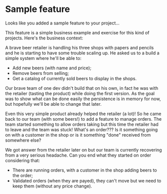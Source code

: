 # Sample feature

Looks like you added a sample feature to your project...

This feature is a simple business example and exercise for this kind of projects. Here's the business context:

A brave beer retailer is handling his three shops with papers and pencils and he is starting to have some trouble scaling up. He asked us to a build a simple system where he'll be able to:

- Add new beers (with name and price);
- Remove beers from selling;
- Get a catalog of currently sold beers to display in the shops.

Our brave team of one dev didn't build that on his own, in fact he was with the retailer (tasting the product) while doing the first version. As the goal was to show what can be done easily the persistence is in memory for now, but hopefully we'll be able to change that later.

Even this very simple product already helped the retailer (a lot)! So he came back to our team (with some beers!) to add a feature to manage orders. The team started something to allow orders taking but this time the retailer had to leave and the team was stuck! What's an order??? Is it something going on with a customer in the shop or is it something "done" received from somewhere else?

We got answer from the retailer later on but our team is currently recovering from a very serious headache. Can you end what they started on order considering that:

- There are running orders, with a customer in the shop adding beers to the order;
- Validated orders (when they are payed), they can't move but we need to keep them (without any price change).
